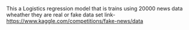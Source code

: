 This a Logistics regression model that is trains using 20000 news data wheather they are real or fake
data set link- https://www.kaggle.com/competitions/fake-news/data
